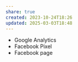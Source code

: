 ```yaml
---
share: true
created: 2023-10-24T18:26
updated: 2025-03-03T18:48
---
```

- Google Analytics
- Facebook Pixel
- Facebook page
